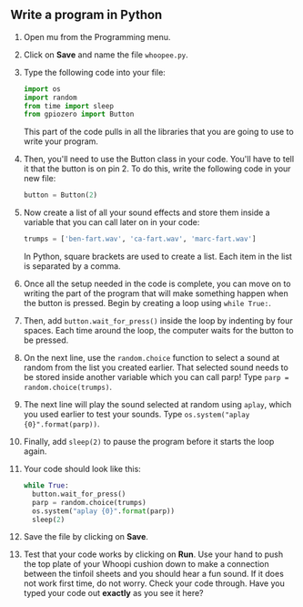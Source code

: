 ## Write a program in Python

1. Open mu from the Programming menu.
1. Click on **Save** and name the file `whoopee.py`.
1. Type the following code into your file:

   ``` python
   import os
   import random
   from time import sleep
   from gpiozero import Button
   ```

   This part of the code pulls in all the libraries that you are going to use to write your program.

1. Then, you'll need to use the Button class in your code. You'll have to tell it that the button is on pin 2. To do this, write the following code in your new file:

   ``` python
   button = Button(2)
   ```

1. Now create a list of all your sound effects and store them inside a variable that you can call later on in your code:

   ``` python
   trumps = ['ben-fart.wav', 'ca-fart.wav', 'marc-fart.wav']
   ```

   In Python, square brackets are used to create a list. Each item in the list is separated by a comma.

1. Once all the setup needed in the code is complete, you can move on to writing the part of the program that will make something happen when the button is pressed. Begin by creating a loop using `while True:`.
1. Then, add `button.wait_for_press()` inside the loop by indenting by four spaces. Each time around the loop, the computer waits for the button to be pressed.
1. On the next line, use the `random.choice` function to select a sound at random from the list you created earlier. That selected sound needs to be stored inside another variable which you can call parp! Type `parp = random.choice(trumps)`.
1. The next line will play the sound selected at random using `aplay`, which you used earlier to test your sounds. Type `os.system("aplay {0}".format(parp))`.
1. Finally, add `sleep(2)` to pause the program before it starts the loop again.
1. Your code should look like this:

   ``` python
   while True:
     button.wait_for_press()
     parp = random.choice(trumps)
     os.system("aplay {0}".format(parp))
     sleep(2)
   ```

1. Save the file by clicking on **Save**.

1. Test that your code works by clicking on **Run**. Use your hand to push the top plate of your Whoopi cushion down to make a connection between the tinfoil sheets and you should hear a fun sound. If it does not work first time, do not worry. Check your code through. Have you typed your code out **exactly** as you see it here?
